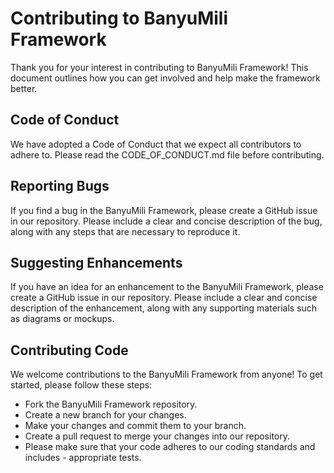 # Contributing to BanyuMili Framework
Thank you for your interest in contributing to BanyuMili Framework! This document outlines how you can get involved and help make the framework better.

## Code of Conduct
We have adopted a Code of Conduct that we expect all contributors to adhere to. Please read the CODE_OF_CONDUCT.md file before contributing.

## Reporting Bugs
If you find a bug in the BanyuMili Framework, please create a GitHub issue in our repository. Please include a clear and concise description of the bug, along with any steps that are necessary to reproduce it.

## Suggesting Enhancements
If you have an idea for an enhancement to the BanyuMili Framework, please create a GitHub issue in our repository. Please include a clear and concise description of the enhancement, along with any supporting materials such as diagrams or mockups.

## Contributing Code
We welcome contributions to the BanyuMili Framework from anyone! To get started, please follow these steps:

- Fork the BanyuMili Framework repository.
- Create a new branch for your changes.
- Make your changes and commit them to your branch.
- Create a pull request to merge your changes into our repository.
- Please make sure that your code adheres to our coding standards and includes - appropriate tests.